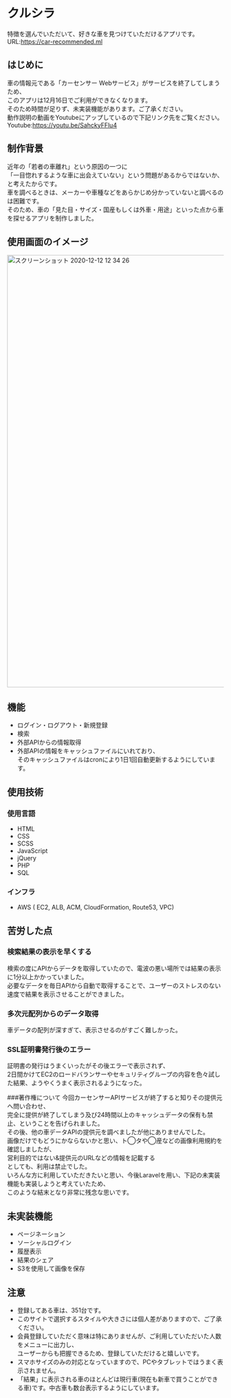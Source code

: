 # クルシラ
特徴を選んでいただいて、好きな車を見つけていただけるアプリです。  
URL:https://car-recommended.ml

## はじめに
車の情報元である「カーセンサー Webサービス」がサービスを終了してしまうため、  
このアプリは12月16日でご利用ができなくなります。  
そのため時間が足りず、未実装機能があります。ご了承ください。  
動作説明の動画をYoutubeにアップしているので下記リンク先をご覧ください。  
Youtube:https://youtu.be/SahckyFFlu4

## 制作背景
近年の「若者の車離れ」という原因の一つに  
「一目惚れするような車に出会えていない」という問題があるからではないか、と考えたからです。  
車を調べるときは、メーカーや車種などをあらかじめ分かっていないと調べるのは困難です。  
そのため、車の「見た目・サイズ・国産もしくは外車・用途」といった点から車を探せるアプリを制作しました。  

## 使用画面のイメージ
<img width="1004" alt="スクリーンショット 2020-12-12 12 34 26" src="https://user-images.githubusercontent.com/71020018/101971670-86c81880-3c76-11eb-9195-77ee6480c7d5.png">


## 機能
* ログイン・ログアウト・新規登録  
* 検索
* 外部APIからの情報取得
* 外部APIの情報をキャッシュファイルにいれており、  
そのキャッシュファイルはcronにより1日1回自動更新するようにしています。

## 使用技術
### 使用言語
* HTML  
* CSS  
* SCSS  
* JavaScript  
* jQuery  
* PHP  
* SQL  

### インフラ
* AWS ( EC2, ALB, ACM, CloudFormation, Route53, VPC)

## 苦労した点
### 検索結果の表示を早くする
検索の度にAPIからデータを取得していたので、電波の悪い場所では結果の表示に1分以上かかっていました。  
必要なデータを毎日APIから自動で取得することで、ユーザーのストレスのない速度で結果を表示させることができました。

### 多次元配列からのデータ取得
車データの配列が深すぎて、表示させるのがすごく難しかった。

### SSL証明書発行後のエラー
証明書の発行はうまくいったがその後エラーで表示されず、  
2日間かけてEC2のロードバランサーやセキュリティグループの内容を色々試した結果、ようやくうまく表示されるようになった。

###著作権について
今回カーセンサーAPIサービスが終了すると知りその提供元へ問い合わせ、  
完全に提供が終了してしまう及び24時間以上のキャッシュデータの保有も禁止、ということを告げられました。  
その後、他の車データAPIの提供元を調べましたが他にありませんでした。  
画像だけでもどうにかならないかと思い、ト◯タや◯産などの画像利用規約を確認しましたが、  
営利目的ではない&提供元のURLなどの情報を記載する  
としても、利用は禁止でした。  
いろんな方に利用していただきたいと思い、今後Laravelを用い、下記の未実装機能も実装しようと考えていたため、  
このような結末となり非常に残念な思いです。

## 未実装機能
* ページネーション  
* ソーシャルログイン  
* 履歴表示  
* 結果のシェア  
* S3を使用して画像を保存

## 注意
* 登録してある車は、351台です。  
* このサイトで選択するスタイルや大きさには個人差がありますので、ご了承ください。  
* 会員登録していただく意味は特にありませんが、ご利用していただいた人数をメニューに出力し、  
ユーザーからも把握できるため、登録していただけると嬉しいです。
* スマホサイズのみの対応となっていますので、PCやタブレットではうまく表示されません。  
* 「結果」に表示される車のほとんどは現行車(現在も新車で買うことができる車)です。中古車も数台表示するようにしています。
